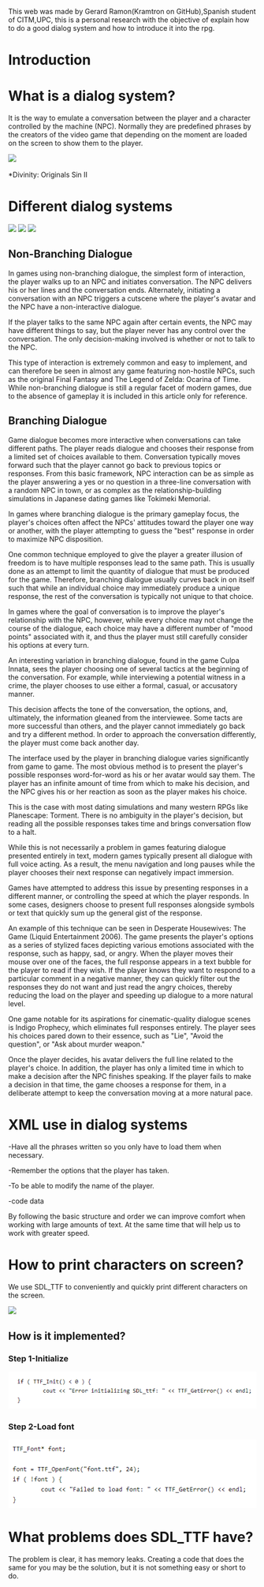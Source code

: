 This web was made by Gerard Ramon(Kramtron on GitHub),Spanish student of CITM,UPC, this is a personal research with the objective of explain how to do a good dialog system and how to introduce it into the rpg.




# Introduction




# What is a dialog system?
It is the way to emulate a conversation between the player and a character controlled by the machine (NPC).
Normally they are predefined phrases by the creators of the video game that depending on the moment are loaded on the screen to show them to the player.


![](https://media.moddb.com/cache/images/games/1/49/48640/thumb_620x2000/New_dialogue_system.png)

 *Divinity: Originals Sin II


# Different dialog systems

![](https://i.stack.imgur.com/yig2q.png)
![](https://dk135eecbplh9.cloudfront.net/assets/blt040e3727e9b40f23/DialogTreeStructure.png)
![](https://i.stack.imgur.com/Krwdk.png)

## Non-Branching Dialogue

In games using non-branching dialogue, the simplest form of interaction, the player walks up to an NPC and initiates conversation. The NPC delivers his or her lines and the conversation ends. Alternately, initiating a conversation with an NPC triggers a cutscene where the player's avatar and the NPC have a non-interactive dialogue.

If the player talks to the same NPC again after certain events, the NPC may have different things to say, but the player never has any control over the conversation. The only decision-making involved is whether or not to talk to the NPC.

This type of interaction is extremely common and easy to implement, and can therefore be seen in almost any game featuring non-hostile NPCs, such as the original Final Fantasy and The Legend of Zelda: Ocarina of Time. While non-branching dialogue is still a regular facet of modern games, due to the absence of gameplay it is included in this article only for reference.

## Branching Dialogue

Game dialogue becomes more interactive when conversations can take different paths. The player reads dialogue and chooses their response from a limited set of choices available to them. Conversation typically moves forward such that the player cannot go back to previous topics or responses.
From this basic framework, NPC interaction can be as simple as the player answering a yes or no question in a three-line conversation with a random NPC in town, or as complex as the relationship-building simulations in Japanese dating games like Tokimeki Memorial.

In games where branching dialogue is the primary gameplay focus, the player's choices often affect the NPCs' attitudes toward the player one way or another, with the player attempting to guess the "best" response in order to maximize NPC disposition.

One common technique employed to give the player a greater illusion of freedom is to have multiple responses lead to the same path. This is usually done as an attempt to limit the quantity of dialogue that must be produced for the game. Therefore, branching dialogue usually curves back in on itself such that while an individual choice may immediately produce a unique response, the rest of the conversation is typically not unique to that choice.

In games where the goal of conversation is to improve the player's relationship with the NPC, however, while every choice may not change the course of the dialogue, each choice may have a different number of "mood points" associated with it, and thus the player must still carefully consider his options at every turn.

An interesting variation in branching dialogue, found in the game Culpa Innata, sees the player choosing one of several tactics at the beginning of the conversation. For example, while interviewing a potential witness in a crime, the player chooses to use either a formal, casual, or accusatory manner.

This decision affects the tone of the conversation, the options, and, ultimately, the information gleaned from the interviewee. Some tacts are more successful than others, and the player cannot immediately go back and try a different method. In order to approach the conversation differently, the player must come back another day.

The interface used by the player in branching dialogue varies significantly from game to game. The most obvious method is to present the player's possible responses word-for-word as his or her avatar would say them. The player has an infinite amount of time from which to make his decision, and the NPC gives his or her reaction as soon as the player makes his choice.

This is the case with most dating simulations and many western RPGs like Planescape: Torment. There is no ambiguity in the player's decision, but reading all the possible responses takes time and brings conversation flow to a halt.

While this is not necessarily a problem in games featuring dialogue presented entirely in text, modern games typically present all dialogue with full voice acting. As a result, the menu navigation and long pauses while the player chooses their next response can negatively impact immersion.

Games have attempted to address this issue by presenting responses in a different manner, or controlling the speed at which the player responds. In some cases, designers choose to present full responses alongside symbols or text that quickly sum up the general gist of the response.

An example of this technique can be seen in Desperate Housewives: The Game (Liquid Entertainment 2006). The game presents the player's options as a series of stylized faces depicting various emotions associated with the response, such as happy, sad, or angry. When the player moves their mouse over one of the faces, the full response appears in a text bubble for the player to read if they wish.
If the player knows they want to respond to a particular comment in a negative manner, they can quickly filter out the responses they do not want and just read the angry choices, thereby reducing the load on the player and speeding up dialogue to a more natural level.

One game notable for its aspirations for cinematic-quality dialogue scenes is Indigo Prophecy, which eliminates full responses entirely. The player sees his choices pared down to their essence, such as "Lie", "Avoid the question", or "Ask about murder weapon."

Once the player decides, his avatar delivers the full line related to the player's choice. In addition, the player has only a limited time in which to make a decision after the NPC finishes speaking. If the player fails to make a decision in that time, the game chooses a response for them, in a deliberate attempt to keep the conversation moving at a more natural pace.

# XML use in dialog systems
-Have all the phrases written so you only have to load them when necessary.

-Remember the options that the player has taken.

-To be able to modify the name of the player.

-code data

By following the basic structure and order we can improve comfort when working with large amounts of text. At the same time that will help us to work with greater speed.

# How to print characters on screen?

We use SDL_TTF to conveniently and quickly print different characters on the screen.

![](https://lispbuilder.github.io/documentation/ttf-hello-world.png)

## How is it implemented?

### Step 1-Initialize
![](https://raw.githubusercontent.com/kramtron/Dialog-System/main/img/1.png)

### Step 2-Load font
![](https://github.com/kramtron/Dialog-System/blob/main/img/2.png)

# What problems does SDL_TTF have?

The problem is clear, it has memory leaks.
Creating a code that does the same for you may be the solution, but it is not something easy or short to do.
